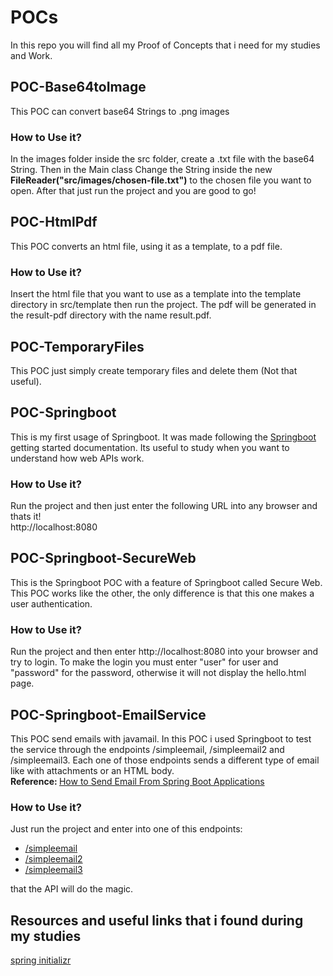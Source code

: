# POCs

In this repo you will find all my Proof of Concepts that i need for my studies and Work.

## POC-Base64toImage
This POC can convert base64 Strings to .png images<br>
### How to Use it?
In the images folder inside the src folder, create a .txt file with the base64 String. Then in the Main class Change the String inside the new <strong>FileReader("src/images/chosen-file.txt")</strong> to the chosen file you want to open. After that just run the project and you are good to go!

## POC-HtmlPdf
This POC converts an html file, using it as a template, to a pdf file.<br>
### How to Use it?
Insert the html file that you want to use as a template into the template directory in src/template then run the project. The pdf will be generated in the result-pdf directory with the name result.pdf.


## POC-TemporaryFiles
This POC just simply create temporary files and delete them (Not that useful).

## POC-Springboot
This is my first usage of Springboot. It was made following the <a href="https://spring.io/guides/gs/spring-boot/">Springboot</a> getting started documentation. Its useful to study when you want to understand how web APIs work. 
### How to Use it?
Run the project and then just enter the following URL into any browser and thats it!<br>
http://localhost:8080

## POC-Springboot-SecureWeb
This is the Springboot POC with a feature of Springboot called Secure Web. This POC works like the other, the only difference is that this one makes a user authentication.
### How to Use it?
Run the project and then enter http://localhost:8080 into your browser and try to login. To make the login you must enter "user" for user and "password" for the password, otherwise it will not display the hello.html page.

## POC-Springboot-EmailService
This POC send emails with javamail. In this POC i used Springboot to test the service through the endpoints /simpleemail, /simpleemail2 and /simpleemail3. Each one of those endpoints sends a different type of email like with attachments or an HTML body.<br>
<strong>Reference: </strong><a href="https://www.quickprogrammingtips.com/spring-boot/how-to-send-email-from-spring-boot-applications.html">How to Send Email From Spring Boot Applications</a>

### How to Use it?
Just run the project and enter into one of this endpoints:
<ul>
  <li>
    <a href="http://localhost:8080/simpleemail">/simpleemail</a>
  </li>
  <li>
    <a href="http://localhost:8080/simpleemail2">/simpleemail2</a>
  </li>
  <li>
    <a href="http://localhost:8080/simpleemail3">/simpleemail3</a>
  </li>
</ul>
that the API will do the magic.

## Resources and useful links that i found during my studies
<a href="https://start.spring.io/">spring initializr</a>
